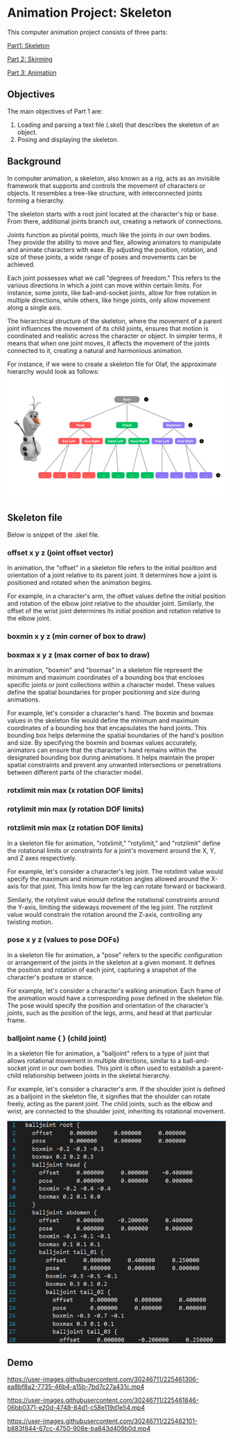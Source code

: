 # Animation Project: Skeleton

This computer animation project consists of three parts: 
 
[Part1: Skeleton](https://github.com/mleonova/Graphics-Part1-Skeleton)
 
[Part 2: Skinning](https://github.com/mleonova/Graphics-Part2-Skinning) 
 
[Part 3: Animation](https://github.com/mleonova/Graphics-Part3-Animation)

## Objectives
The main objectives of Part 1 are:

1. Loading and parsing a text file (.skel) that describes the skeleton of an object.
2. Posing and displaying the skeleton.

## Background
In computer animation, a skeleton, also known as a rig, acts as an invisible framework that supports and controls the movement of characters or objects. It resembles a tree-like structure, with interconnected joints forming a hierarchy.

The skeleton starts with a root joint located at the character's hip or base. From there, additional joints branch out, creating a network of connections.

Joints function as pivotal points, much like the joints in our own bodies. They provide the ability to move and flex, allowing animators to manipulate and animate characters with ease. By adjusting the position, rotation, and size of these joints, a wide range of poses and movements can be achieved.

Each joint possesses what we call "degrees of freedom." This refers to the various directions in which a joint can move within certain limits. For instance, some joints, like ball-and-socket joints, allow for free rotation in multiple directions, while others, like hinge joints, only allow movement along a single axis.

The hierarchical structure of the skeleton, where the movement of a parent joint influences the movement of its child joints, ensures that motion is coordinated and realistic across the character or object. In simpler terms, it means that when one joint moves, it affects the movement of the joints connected to it, creating a natural and harmonious animation.

For instance, if we were to create a skeleton file for Olaf, the approximate hierarchy would look as follows:
![Skeleton diagram](Skeleton_diagram.png)

## Skeleton file

Below is snippet of the .skel file. 

### offset x y z (joint offset vector)
In animation, the "offset" in a skeleton file refers to the initial position and orientation of a joint relative to its parent joint. It determines how a joint is positioned and rotated when the animation begins.

For example, in a character's arm, the offset values define the initial position and rotation of the elbow joint relative to the shoulder joint. Similarly, the offset of the wrist joint determines its initial position and rotation relative to the elbow joint.

### boxmin x y z (min corner of box to draw)
### boxmax x y z (max corner of box to draw)

In animation, "boxmin" and "boxmax" in a skeleton file represent the minimum and maximum coordinates of a bounding box that encloses specific joints or joint collections within a character model. These values define the spatial boundaries for proper positioning and size during animations.

For example, let's consider a character's hand. The boxmin and boxmax values in the skeleton file would define the minimum and maximum coordinates of a bounding box that encapsulates the hand joints. This bounding box helps determine the spatial boundaries of the hand's position and size. By specifying the boxmin and boxmax values accurately, animators can ensure that the character's hand remains within the designated bounding box during animations. It helps maintain the proper spatial constraints and prevent any unwanted intersections or penetrations between different parts of the character model.

### rotxlimit min max (x rotation DOF limits)
### rotylimit min max (y rotation DOF limits)
### rotzlimit min max (z rotation DOF limits)

In a skeleton file for animation, "rotxlimit," "rotylimit," and "rotzlimit" define the rotational limits or constraints for a joint's movement around the X, Y, and Z axes respectively.

For example, let's consider a character's leg joint. The rotxlimit value would specify the maximum and minimum rotation angles allowed around the X-axis for that joint. This limits how far the leg can rotate forward or backward.

Similarly, the rotylimit value would define the rotational constraints around the Y-axis, limiting the sideways movement of the leg joint. The rotzlimit value would constrain the rotation around the Z-axis, controlling any twisting motion.

### pose x y z (values to pose DOFs)

In a skeleton file for animation, a "pose" refers to the specific configuration or arrangement of the joints in the skeleton at a given moment. It defines the position and rotation of each joint, capturing a snapshot of the character's posture or stance.

For example, let's consider a character's walking animation. Each frame of the animation would have a corresponding pose defined in the skeleton file. The pose would specify the position and orientation of the character's joints, such as the position of the legs, arms, and head at that particular frame.

### balljoint name { } (child joint)


In a skeleton file for animation, a "balljoint" refers to a type of joint that allows rotational movement in multiple directions, similar to a ball-and-socket joint in our own bodies. This joint is often used to establish a parent-child relationship between joints in the skeletal hierarchy.

For example, let's consider a character's arm. If the shoulder joint is defined as a balljoint in the skeleton file, it signifies that the shoulder can rotate freely, acting as the parent joint. The child joints, such as the elbow and wrist, are connected to the shoulder joint, inheriting its rotational movement.

![Skeleton file](skeleton_file.png)


## Demo

https://user-images.githubusercontent.com/30246711/225461306-ea8bf8a2-7735-46b4-a15b-7bd7c27a431c.mp4



https://user-images.githubusercontent.com/30246711/225461846-06bb0371-e20d-4748-84d1-c58e119d1e54.mp4



https://user-images.githubusercontent.com/30246711/225462101-b883f844-67cc-4750-908e-ba843d409b0d.mp4

